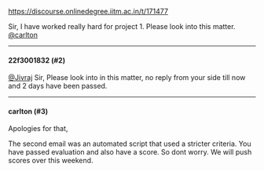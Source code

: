 https://discourse.onlinedegree.iitm.ac.in/t/171477

Sir, I have worked really hard for project 1. Please look into this matter.<br/>
<a class="mention" href="/u/carlton">@carlton</a></p><hr>

<h4>22f3001832 (#2)</h4>
<p><a class="mention" href="/u/jivraj">@Jivraj</a> Sir, Please look into in this matter, no reply from your side till now and 2 days have been passed.</p><hr>

<h4>carlton (#3)</h4>
<p>Apologies for that,</p>
<p>The second email was an automated script that used a stricter criteria. You have passed evaluation and also have a score. So dont worry. We will push scores over this weekend.